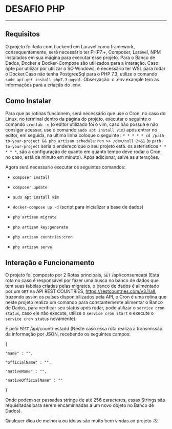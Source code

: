 <h1> DESAFIO PHP </h1>

<hr>
<h2> Requisitos </h2>

O projeto foi feito com backend em Laravel como framework, consequentemente, será necessário ter PHP7.+, Composer, Laravel, NPM instalados em sua máqina para executar esse projeto. Para o Banco de Dados, Docker e Docker-Compose são utilizados para a interação. Caso opte por utilizar por utilizar o SO Windows, é necessário ter WSL para rodar o Docker.Caso não tenha PostgreeSql para o PHP 7.3, utilize o comando `sudo apt-get install php7.3-pgsql`. Observação: o .env.example tem as informações para a criação do .env.

<h2> Como Instalar </h2>

Para que as rotinas funcionem, será necessário que use o Cron, no caso do Linux, no terminal dentro da página do projeto, executar o seguinte o comando `crontab -e` (o editor utilizado foi o vim, caso não possua e não consigar acessar, use o comando `sudo apt install vim`) após entrar no editor, em seguida, na ultima linha coloque o seguinte : `* * * * * cd /path-to-your-project && php artisan schedule:run >> /dev/null 2>&1` (o `path-to-your-project` seria o endereço que o seu projeto está. os asteristicos `* * * * *`, são a configuração de quanto em quanto tempo deve rodar o Cron, no caso, está de minuto em minuto). Após adicionar, salve as alterações.

Agora será necessario executar os seguintes comandos: 

* `composer install`

* `composer update`

* `sudo apt install vim `

* `docker-compose up -d` (script para inicializar a base de dados)

* `php artisan migrate`

* `php artisan key:generate`

* `php artisan countries:cron`

* `php artisan serve`

<h2> Interação e Funcionamento </h2>

O projeto foi composto por 2 Rotas principais, `GET` /api/consumeapi (Esta rota no caso é responsável por fazer uma busca no banco de dados que tem suas tabelas criadas pelas migrates, o banco de dados é alimentado por um `GET` na API REST COUNTRIES, https://restcountries.com/v3.1/all, trazendo assim os países disponibilizados pela API, o Cron é uma rotina que neste projeto realiza um comando para constantemente alimentar o Banco de Dados, para verificar seu status após rodar, pode utilizar o `service cron status`, caso ele não execute, utilize o `service cron start` e execute o `service cron status` novamente). 

E pelo `POST` /api/countries/add (Neste caso essa rota realiza a transmissão da informação por JSON, recebendo os seguintes campos:

{
	
    "name" : "",
    
	"officialName" : "",
    
	"nativeName" : "",
    
	"nativeOfficialName" : ""	
    
}

Onde podem ser passadas strings de até 256 caracteres, essas Strings são requisitadas para serem encaminhadas a um novo objeto no Banco de Dados).

Qualquer dica de melhoria ou ideias são muito bem vindas ao projeto :3.
